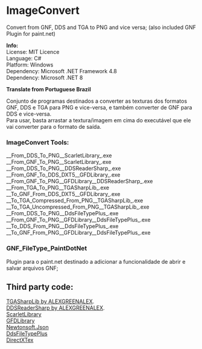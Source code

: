 # ImageConvert

Convert from GNF, DDS and TGA to PNG and vice versa; (also included GNF Plugin for paint.net)

**Info:**
<br>License: MIT Licence
<br>Language: C#
<br>Platform: Windows
<br>Dependency: Microsoft .NET Framework 4.8
<br>Dependency: Microsoft .NET 8

**Translate from Portuguese Brazil**

Conjunto de programas destinados a converter as texturas dos formatos GNF, DDS e TGA para PNG e vice-versa, e também converter de GNF para DDS e vice-versa.
<br> Para usar, basta arrastar a textura/imagem em cima do executável que ele vai converter para o formato de saída.

### ImageConvert Tools:

\_\_From\_DDS\_To\_PNG\_\_ScarletLibrary\_.exe
<br>\_\_From\_GNF\_To\_PNG\_\_ScarletLibrary\_.exe
<br>\_\_From\_DDS\_To\_PNG\_\_DDSReaderSharp\_.exe
<br>\_\_From\_GNF\_To\_DDS\_DXT5\_\_GFDLibrary\_.exe
<br>\_\_From\_GNF\_To\_PNG\_\_GFDLibrary\_\_DDSReaderSharp\_.exe
<br>\_\_From\_TGA\_To\_PNG\_\_TGASharpLib\_.exe
<br>\_\_To\_GNF\_From\_DDS\_DXT5\_\_GFDLibrary\_.exe
<br>\_\_To\_TGA\_Compressed\_From\_PNG\_\_TGASharpLib\_.exe
<br>\_\_To\_TGA\_Uncompressed\_From\_PNG\_\_TGASharpLib\_.exe
<br>\_\_From\_DDS\_To\_PNG\_\_DdsFileTypePlus\_.exe
<br>\_\_From\_GNF\_To\_PNG\_\_GFDLibrary\_\_DdsFileTypePlus_.exe
<br>\_\_To\_DDS\_From\_PNG\_\_DdsFileTypePlus\_.exe
<br>\_\_To\_GNF\_From\_PNG\_\_GFDLibrary\_\_DdsFileTypePlus\_.exe

### GNF_FileType_PaintDotNet

Plugin para o paint.net destinado a adicionar a funcionalidade de abrir e salvar arquivos GNF;

## Third party code:

[TGASharpLib by ALEXGREENALEX](https://github.com/ALEXGREENALEX/TGASharpLib).
<br>[DDSReaderSharp by ALEXGREENALEX](https://github.com/ALEXGREENALEX/DDSReaderSharp).
<br>[ScarletLibrary](https://github.com/xdanieldzd/Scarlet)
<br>[GFDLibrary](https://github.com/tge-was-taken/GFD-Studio)
<br>[Newtonsoft.Json](https://github.com/JamesNK/Newtonsoft.Json/blob/master/LICENSE.md)
<br>[DdsFileTypePlus](https://github.com/0xC0000054/pdn-ddsfiletype-plus)
<br>[DirectXTex](https://github.com/Microsoft/DirectXTex)